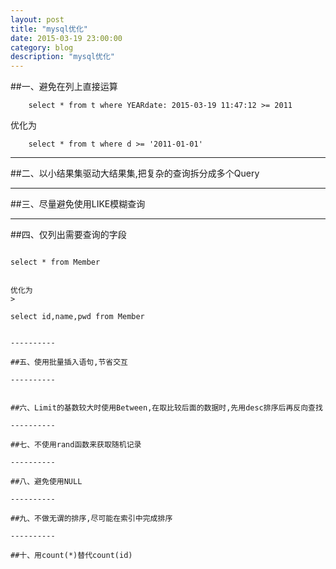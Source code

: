 ```yaml
---
layout: post
title: "mysql优化"
date: 2015-03-19 23:00:00
category: blog
description: "mysql优化"
---
```

##一、避免在列上直接运算
> 
```
    select * from t where YEARdate: 2015-03-19 11:47:12 >= 2011
```

优化为

> 
```
    select * from t where d >= '2011-01-01'
```

----------

##二、以小结果集驱动大结果集,把复杂的查询拆分成多个Query

----------

##三、尽量避免使用LIKE模糊查询

----------

##四、仅列出需要查询的字段


> ```
    select * from Member
```

优化为
> 
```
    select id,name,pwd from Member
```

----------

##五、使用批量插入语句,节省交互

----------


##六、Limit的基数较大时使用Between,在取比较后面的数据时,先用desc排序后再反向查找

----------

##七、不使用rand函数来获取随机记录

----------

##八、避免使用NULL

----------

##九、不做无谓的排序,尽可能在索引中完成排序

----------

##十、用count(*)替代count(id)